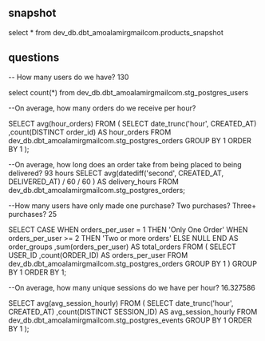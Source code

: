 ## snapshot
select * from dev_db.dbt_amoalamirgmailcom.products_snapshot

## questions
-- How many users do we have? 130

select count(*) from dev_db.dbt_amoalamirgmailcom.stg_postgres_users


--On average, how many orders do we receive per hour?

SELECT avg(hour_orders) FROM ( SELECT date_trunc('hour', CREATED_AT) ,count(DISTINCT order_id) AS hour_orders FROM dev_db.dbt_amoalamirgmailcom.stg_postgres_orders GROUP BY 1 ORDER BY 1 );



--On average, how long does an order take from being placed to being delivered? 93 hours
SELECT avg(datediff('second', CREATED_AT, DELIVERED_AT) / 60 / 60 ) AS delivery_hours 
FROM 
    dev_db.dbt_amoalamirgmailcom.stg_postgres_orders;


--How many users have only made one purchase? Two purchases? Three+ purchases? 25


SELECT CASE WHEN orders_per_user = 1 THEN 'Only One Order' WHEN orders_per_user >= 2 THEN 'Two or more orders' ELSE NULL END AS order_groups ,sum(orders_per_user) AS total_orders FROM ( SELECT USER_ID ,count(ORDER_ID) AS orders_per_user FROM dev_db.dbt_amoalamirgmailcom.stg_postgres_orders GROUP BY 1 ) GROUP BY 1 ORDER BY 1;


--On average, how many unique sessions do we have per hour? 16.327586

SELECT avg(avg_session_hourly)   FROM ( SELECT date_trunc('hour', CREATED_AT) ,count(DISTINCT SESSION_ID) AS avg_session_hourly FROM dev_db.dbt_amoalamirgmailcom.stg_postgres_events GROUP BY 1 ORDER BY 1 );


